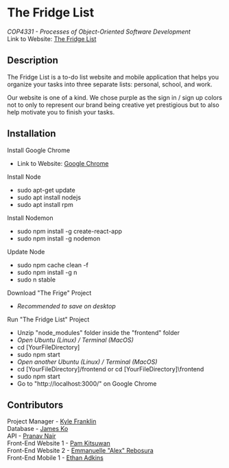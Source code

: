 # The Fridge List
*COP4331 - Processes of Object-Oriented Software Development*
<br> Link to Website: [The Fridge List](https://thefridgelist.herokuapp.com/)

## Description
The Fridge List is a to-do list website and mobile application that helps you organize your tasks into three separate lists: personal, school, and work.

Our website is one of a kind. We chose purple as the sign in / sign up colors not to only to represent our brand being creative yet prestigious but to also help motivate you to finish your tasks.

## Installation
Install Google Chrome
- Link to Website: [Google Chrome](https://www.google.com/chrome/dr/download/)

Install Node
- sudo apt-get update
- sudo apt install nodejs
- sudo apt install rpm

Install Nodemon
- sudo npm install -g create-react-app
- sudo npm install -g nodemon

Update Node
- sudo npm cache clean -f
- sudo npm install -g n
- sudo n stable

Download "The Frige" Project
- *Recommended to save on desktop*

Run "The Fridge List" Project
- Unzip "node_modules" folder inside the "frontend" folder
- *Open Ubuntu (Linux) / Terminal (MacOS)*
- cd [YourFileDirectory]
- sudo npm start
- *Open another Ubuntu (Linux) / Terminal (MacOS)*
- cd [YourFileDirectory]/frontend or cd [YourFileDirectory]\frontend
- sudo npm start
- Go to "http://localhost:3000/" on Google Chrome

## Contributors
Project Manager - [Kyle Franklin](https://github.com/KyleFranklin)
<br> Database - [James Ko](https://github.com/JamesKo51)
<br> API - [Pranav Nair](https://github.com/pranavjnair123)
<br> Front-End Website 1 - [Pam Kitsuwan](https://github.com/sspamss)
<br> Front-End Website 2 - [Emmanuelle "Alex" Rebosura](https://github.com/justarandomidiot1)
<br> Front-End Mobile 1 - [Ethan Adkins](https://github.com/EthanAdkins)
